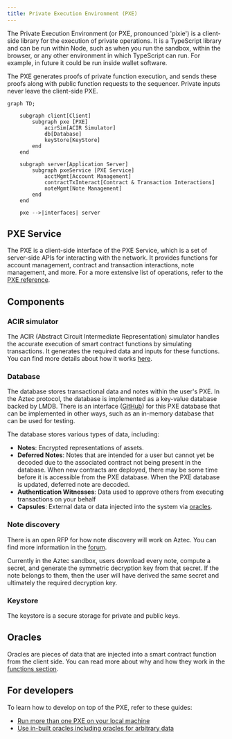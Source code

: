 ```yaml
---
title: Private Execution Environment (PXE)
---
```


The Private Execution Environment (or PXE, pronounced 'pixie') is a client-side library for the execution of private operations. It is a TypeScript library and can be run within Node, such as when you run the sandbox, within the browser, or any other environment in which TypeScript can run. For example, in future it could be run inside wallet software.

The PXE generates proofs of private function execution, and sends these proofs along with public function requests to the sequencer. Private inputs never leave the client-side PXE.

```mermaid
graph TD;

    subgraph client[Client]
        subgraph pxe [PXE]
            acirSim[ACIR Simulator]
            db[Database]
            keyStore[KeyStore]
        end
    end

    subgraph server[Application Server]
        subgraph pxeService [PXE Service]
            acctMgmt[Account Management]
            contractTxInteract[Contract & Transaction Interactions]
            noteMgmt[Note Management]
        end
    end

    pxe -->|interfaces| server

```

## PXE Service 

The PXE is a client-side interface of the PXE Service, which is a set of server-side APIs for interacting with the network. It provides functions for account management, contract and transaction interactions, note management, and more. For a more extensive list of operations, refer to the [PXE reference](../../../developers/apis/pxe/index.md).

## Components

### ACIR simulator

The ACIR (Abstract Circuit Intermediate Representation) simulator handles the accurate execution of smart contract functions by simulating transactions. It generates the required data and inputs for these functions. You can find more details about how it works [here](./acir_simulator.md).

### Database

The database stores transactional data and notes within the user's PXE. In the Aztec protocol, the database is implemented as a key-value database backed by LMDB. There is an interface ([GitHub](https://github.com/AztecProtocol/aztec-packages/blob/ca8b5d9dbff8d8062dbf1cb1bd39d93a4a636e86/yarn-project/pxe/src/database/pxe_database.ts)) for this PXE database that can be implemented in other ways, such as an in-memory database that can be used for testing.

The database stores various types of data, including:

- **Notes**: Encrypted representations of assets. 
- **Deferred Notes**: Notes that are intended for a user but cannot yet be decoded due to the associated contract not being present in the database. When new contracts are deployed, there may be some time before it is accessible from the PXE database. When the PXE database is updated, deferred note are decoded.
- **Authentication Witnesses**: Data used to approve others from executing transactions on your behalf
- **Capsules**: External data or data injected into the system via [oracles](#oracles).

### Note discovery

There is an open RFP for how note discovery will work on Aztec. You can find more information in the [forum](https://forum.aztec.network/t/request-for-proposals-note-discovery-protocol/2584).

Currently in the Aztec sandbox, users download every note, compute a secret, and generate the symmetric decryption key from that secret. If the note belongs to them, then the user will have derived the same secret and ultimately the required decryption key.

### Keystore

The keystore is a secure storage for private and public keys. 

## Oracles

Oracles are pieces of data that are injected into a smart contract function from the client side. You can read more about why and how they work in the [functions section](../../dev_docs/contracts/syntax/functions/oracles.md).

## For developers
To learn how to develop on top of the PXE, refer to these guides:
* [Run more than one PXE on your local machine](../../../developers/cli/run_more_than_one_pxe_sandbox.md)
* [Use in-built oracles including oracles for arbitrary data](../../../developers/contracts/syntax/oracles.md)